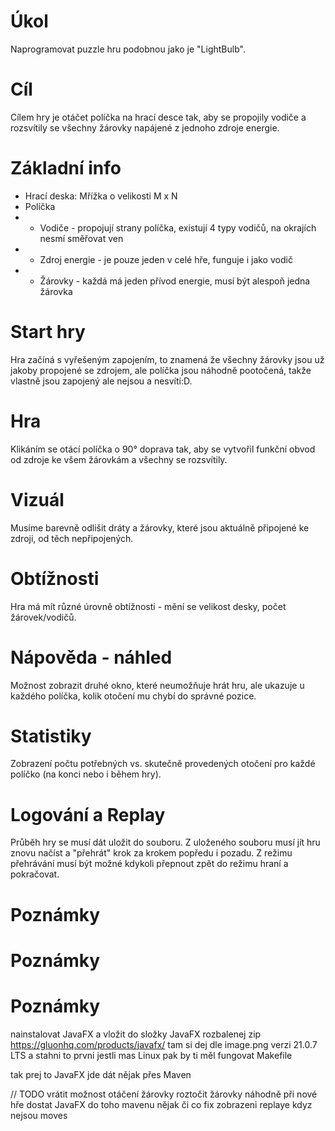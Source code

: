 # Úkol

Naprogramovat puzzle hru podobnou jako je "LightBulb".

# Cíl

Cílem hry je otáčet políčka na hrací desce tak, aby se propojily vodiče a rozsvítily se všechny žárovky napájené z jednoho zdroje energie.

# Základní info

- Hrací deska: Mřížka o velikosti M x N
- Políčka
- - Vodiče - propojují strany políčka, existují 4 typy vodičů, na okrajích nesmí směřovat ven
- - Zdroj energie - je pouze jeden v celé hře, funguje i jako vodič
- - Žárovky - každá má jeden přívod energie, musí být alespoň jedna žárovka

# Start hry

Hra začíná s vyřešeným zapojením,
to znamená že všechny žárovky jsou už jakoby propojené se zdrojem, ale políčka jsou náhodně pootočená, takže vlastně jsou zapojený ale nejsou a nesvítí:D.

# Hra

Klikáním se otácí políčka o 90° doprava tak, aby se vytvořil funkční obvod od zdroje ke všem žárovkám a všechny se rozsvítily.

# Vizuál

Musíme barevně odlišit dráty a žárovky, které jsou aktuálně připojené ke zdroji, od těch nepřipojených.

# Obtížnosti

Hra má mít různé úrovně obtížnosti - mění se velikost desky, počet žárovek/vodičů.

# Nápověda - náhled

Možnost zobrazit druhé okno, které neumožňuje hrát hru, ale ukazuje u každého políčka, kolik otočení mu chybí do správné pozice.

# Statistiky

Zobrazení počtu potřebných vs. skutečně provedených otočení pro každé políčko (na konci nebo i během hry).

# Logování a Replay

Průběh hry se musí dát uložit do souboru. Z uloženého souboru musí jít hru znovu načíst a "přehrát" krok za krokem popředu i pozadu. Z režimu přehrávání musí být možné kdykoli přepnout zpět do režimu hraní a pokračovat.

# Poznámky

# Poznámky

# Poznámky

nainstalovat JavaFX a vložit do složky JavaFX rozbalenej zip
https://gluonhq.com/products/javafx/
tam si dej dle image.png verzi 21.0.7 LTS a stahni to prvni jestli mas Linux
pak by ti měl fungovat Makefile

tak prej to JavaFX jde dát nějak přes Maven

// TODO
vrátit možnost otáčení žárovky
roztočit žárovky náhodně při nové hře
dostat JavaFX do toho mavenu nějak či co
fix zobrazeni replaye kdyz nejsou moves